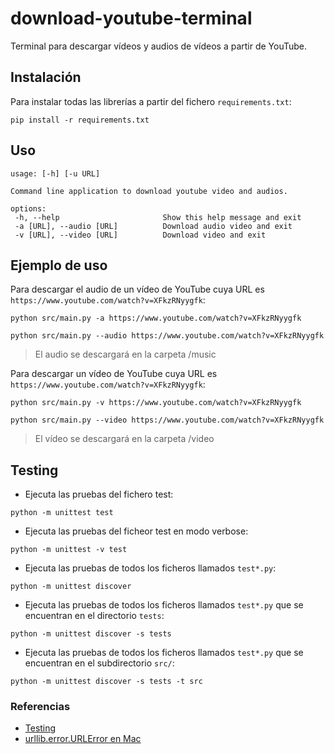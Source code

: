 # download-youtube-terminal
Terminal para descargar vídeos y audios de vídeos a partir de YouTube.

## Instalación

Para instalar todas las librerías a partir del fichero `requirements.txt`:

```shell
pip install -r requirements.txt
```

## Uso

```shell
usage: [-h] [-u URL]

Command line application to download youtube video and audios.

options:
 -h, --help                       Show this help message and exit
 -a [URL], --audio [URL]          Download audio video and exit
 -v [URL], --video [URL]          Download video and exit
```

## Ejemplo de uso

Para descargar el audio de un vídeo de YouTube cuya URL es `https://www.youtube.com/watch?v=XFkzRNyygfk`:

```shell
python src/main.py -a https://www.youtube.com/watch?v=XFkzRNyygfk

python src/main.py --audio https://www.youtube.com/watch?v=XFkzRNyygfk
```

> El audio se descargará en la carpeta /music

Para descargar un vídeo de YouTube cuya URL es `https://www.youtube.com/watch?v=XFkzRNyygfk`:

```shell
python src/main.py -v https://www.youtube.com/watch?v=XFkzRNyygfk

python src/main.py --video https://www.youtube.com/watch?v=XFkzRNyygfk
```

> El vídeo se descargará en la carpeta /video

## Testing

- Ejecuta las pruebas del fichero test:

```shell
python -m unittest test
```

- Ejecuta las pruebas del ficheor test en modo verbose:

```shell
python -m unittest -v test
```

- Ejecuta las pruebas de todos los ficheros llamados `test*.py`:

```shell
python -m unittest discover
```

- Ejecuta las pruebas de todos los ficheros llamados `test*.py` que se encuentran en el directorio `tests`:

```shell
python -m unittest discover -s tests
```

- Ejecuta las pruebas de todos los ficheros llamados `test*.py` que se encuentran en el subdirectorio `src/`:

```shell
python -m unittest discover -s tests -t src
```

### Referencias

- [Testing](https://realpython.com/python-testing/)
- [urllib.error.URLError en Mac](https://stackoverflow.com/questions/68275857/urllib-error-urlerror-urlopen-error-ssl-certificate-verify-failed-certifica)

